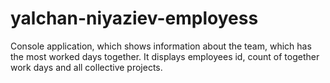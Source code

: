 # yalchan-niyaziev-employess
Console application, which shows information about the team, which has the most worked days together. 
It displays employees id, count of together work days and all collective projects.